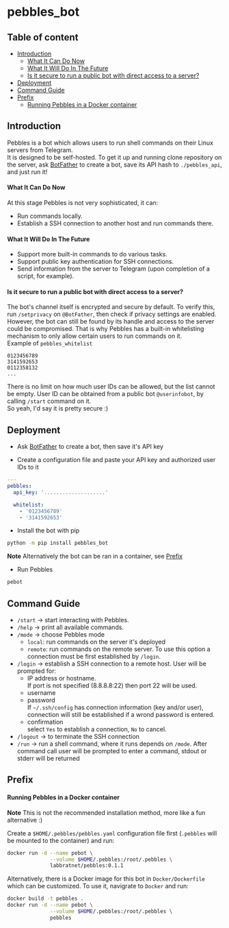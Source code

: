# pebbles_bot

## Table of content
- [Introduction](#introduction)
    - [What It Can Do Now](#what-it-can-do-now)
    - [What It Will Do In The Future](#what-it-will-do-in-the-future)
    - [Is it secure to run a public bot with direct access to a server?](#is-it-secure-to-run-a-public-bot-with-direct-access-to-a-server)
- [Deployment](#deployment)
- [Command Guide](#command-guide)
- [Prefix](#prefix)
    - [Running Pebbles in a Docker container](#running-pebbles-in-a-docker-container)

## Introduction
Pebbles is a bot which allows users to run shell commands on their Linux servers from Telegram.  
It is designed to be self-hosted. To get it up and running clone repository on the server, 
ask [BotFather](https://core.telegram.org/bots#6-botfather) to create a bot, 
save its API hash to `./pebbles_api`, and just run it!

#### What It Can Do Now
At this stage Pebbles is not very sophisticated, it can:
- Run commands locally.
- Establish a SSH connection to another host and run commands there.

#### What It Will Do In The Future
- Support more built-in commands to do various tasks.
- Support public key authentication for SSH connections.
- Send information from the server to Telegram (upon completion of a script, for example).

#### Is it secure to run a public bot with direct access to a server?
The bot's channel itself is encrypted and secure by default. 
To verify this, run `/setprivacy` on `@BotFather`, then check if privacy settings are enabled.  
However, the bot can still be found by its handle and access to the server could be compromised. 
That is why Pebbles has a built-in whitelisting mechanism to only allow certain users to run 
commands on it.  
Example of `pebbles_whitelist`
```
0123456789
3141592653
0112358132
...
```
There is no limit on how much user IDs can be allowed, but the list cannot be empty. User ID 
can be obtained from a public bot `@userinfobot`, by calling `/start` command on it.  
So yeah, I'd say it is pretty secure :)


## Deployment
- Ask [BotFather](https://core.telegram.org/bots#6-botfather) to create a bot, then save it's API key

- Create a configuration file and paste your API key and authorized user IDs to it
```yaml
---
pebbles:
  api_key: '....................'

  whitelist:
    - '0123456789'
    - '3141592653' 
```

- Install the bot with pip
```bash
python -m pip install pebbles_bot
```
**Note** Alternatively the bot can be ran in a container, see [Prefix](#prefix)

- Run Pebbles
```bash
pebot
```

## Command Guide
- `/start` -> start interacting with Pebbles.
- `/help` -> print all available commands.
- `/mode` -> choose Pebbles mode
  - `local`: run commands on the server it's deployed
  - `remote`: run commands on the remote server. To use this option a connection must be first established by `/login`.
- `/login` -> establish a SSH connection to a remote host. User will be prompted for:  
  - IP address or hostname.  
    If port is not specified (8.8.8.8:22) then port 22 will be used.
  - username
  - password  
    If `~/.ssh/config` has connection information (key and/or user), connection will still be established if a wrond password is entered.
  - confirmation  
    select `Yes` to establish a connection, `No` to cancel.
- `/logout` -> to terminate the SSH connection
- `/run` -> run a shell command, where it runs depends on `/mode`. After command call user will be prompted to enter a command, stdout or stderr will be returned


## Prefix
#### Running Pebbles in a Docker container
**Note** This is not the recommended installation method, more like a fun alternative :)

Create a `$HOME/.pebbles/pebbles.yaml` configuration file first 
(`.pebbles` will be mounted to the container) and run:
```bash
docker run -d --name pebot \
              --volume $HOME/.pebbles:/root/.pebbles \
              labbratnet/pebbles:0.1.1
```

Alternatively, there is a Docker image for this bot in `Docker/Dockerfile` 
which can be customized. To use it, navigrate to `Docker` and run:
```bash
docker build -t pebbles .
docker run -d --name pebot \
              --volume $HOME/.pebbles:/root/.pebbles \
              pebbles
```
